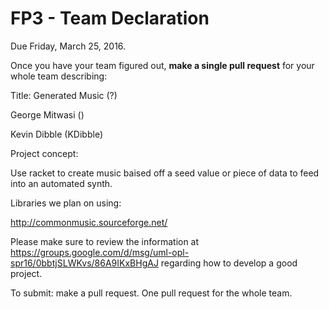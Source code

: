 # FP3 - Team Declaration

Due Friday, March 25, 2016.

Once you have your team figured out, **make a single pull request** for your whole team describing:

Title: Generated Music (?)

George Mitwasi ()

Kevin Dibble (KDibble)


Project concept:

Use racket to create music baised off a seed value or piece of data to feed into an automated synth.

Libraries we plan on using:

http://commonmusic.sourceforge.net/



Please make sure to review the information at https://groups.google.com/d/msg/uml-opl-spr16/0bbtjSLWKvs/86A9IKxBHgAJ regarding how to develop a good project.

To submit: make a pull request. One pull request for the whole team.

